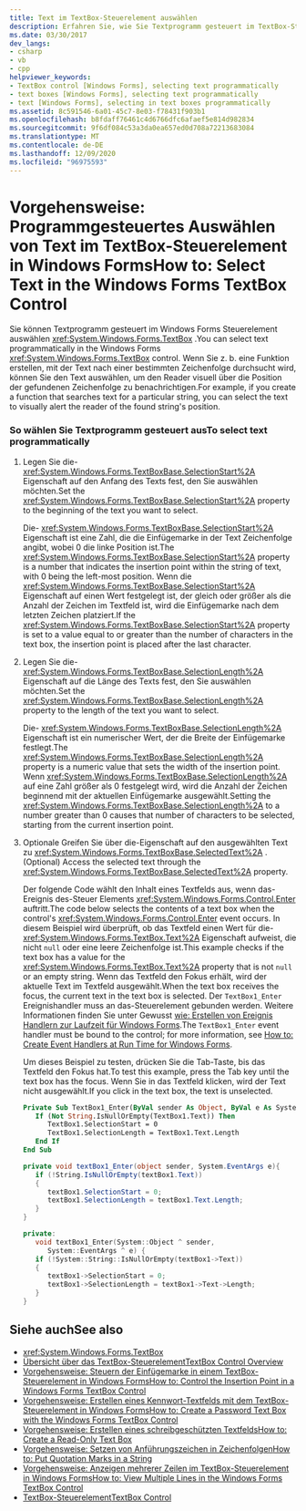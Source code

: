 ```yaml
---
title: Text im TextBox-Steuerelement auswählen
description: Erfahren Sie, wie Sie Textprogramm gesteuert im TextBox-Steuerelement Windows Forms auswählen. Erfahren Sie außerdem, wie Sie den Reader über die Position der gefundenen Zeichenfolge visuell benachrichtigen.
ms.date: 03/30/2017
dev_langs:
- csharp
- vb
- cpp
helpviewer_keywords:
- TextBox control [Windows Forms], selecting text programmatically
- text boxes [Windows Forms], selecting text programmatically
- text [Windows Forms], selecting in text boxes programmatically
ms.assetid: 8c591546-6a01-45c7-8e03-f78431f903b1
ms.openlocfilehash: b8fdaff76461c4d6766dfc6afaef5e814d982834
ms.sourcegitcommit: 9f6df084c53a3da0ea657ed0d708a72213683084
ms.translationtype: MT
ms.contentlocale: de-DE
ms.lasthandoff: 12/09/2020
ms.locfileid: "96975593"
---
```

# <a name="how-to-select-text-in-the-windows-forms-textbox-control"></a><span data-ttu-id="b543b-104">Vorgehensweise: Programmgesteuertes Auswählen von Text im TextBox-Steuerelement in Windows Forms</span><span class="sxs-lookup"><span data-stu-id="b543b-104">How to: Select Text in the Windows Forms TextBox Control</span></span>
<span data-ttu-id="b543b-105">Sie können Textprogramm gesteuert im Windows Forms Steuerelement auswählen <xref:System.Windows.Forms.TextBox> .</span><span class="sxs-lookup"><span data-stu-id="b543b-105">You can select text programmatically in the Windows Forms <xref:System.Windows.Forms.TextBox> control.</span></span> <span data-ttu-id="b543b-106">Wenn Sie z. b. eine Funktion erstellen, mit der Text nach einer bestimmten Zeichenfolge durchsucht wird, können Sie den Text auswählen, um den Reader visuell über die Position der gefundenen Zeichenfolge zu benachrichtigen.</span><span class="sxs-lookup"><span data-stu-id="b543b-106">For example, if you create a function that searches text for a particular string, you can select the text to visually alert the reader of the found string's position.</span></span>  
  
### <a name="to-select-text-programmatically"></a><span data-ttu-id="b543b-107">So wählen Sie Textprogramm gesteuert aus</span><span class="sxs-lookup"><span data-stu-id="b543b-107">To select text programmatically</span></span>  
  
1. <span data-ttu-id="b543b-108">Legen Sie die- <xref:System.Windows.Forms.TextBoxBase.SelectionStart%2A> Eigenschaft auf den Anfang des Texts fest, den Sie auswählen möchten.</span><span class="sxs-lookup"><span data-stu-id="b543b-108">Set the <xref:System.Windows.Forms.TextBoxBase.SelectionStart%2A> property to the beginning of the text you want to select.</span></span>  
  
     <span data-ttu-id="b543b-109">Die- <xref:System.Windows.Forms.TextBoxBase.SelectionStart%2A> Eigenschaft ist eine Zahl, die die Einfügemarke in der Text Zeichenfolge angibt, wobei 0 die linke Position ist.</span><span class="sxs-lookup"><span data-stu-id="b543b-109">The <xref:System.Windows.Forms.TextBoxBase.SelectionStart%2A> property is a number that indicates the insertion point within the string of text, with 0 being the left-most position.</span></span> <span data-ttu-id="b543b-110">Wenn die <xref:System.Windows.Forms.TextBoxBase.SelectionStart%2A> Eigenschaft auf einen Wert festgelegt ist, der gleich oder größer als die Anzahl der Zeichen im Textfeld ist, wird die Einfügemarke nach dem letzten Zeichen platziert.</span><span class="sxs-lookup"><span data-stu-id="b543b-110">If the <xref:System.Windows.Forms.TextBoxBase.SelectionStart%2A> property is set to a value equal to or greater than the number of characters in the text box, the insertion point is placed after the last character.</span></span>  
  
2. <span data-ttu-id="b543b-111">Legen Sie die- <xref:System.Windows.Forms.TextBoxBase.SelectionLength%2A> Eigenschaft auf die Länge des Texts fest, den Sie auswählen möchten.</span><span class="sxs-lookup"><span data-stu-id="b543b-111">Set the <xref:System.Windows.Forms.TextBoxBase.SelectionLength%2A> property to the length of the text you want to select.</span></span>  
  
     <span data-ttu-id="b543b-112">Die- <xref:System.Windows.Forms.TextBoxBase.SelectionLength%2A> Eigenschaft ist ein numerischer Wert, der die Breite der Einfügemarke festlegt.</span><span class="sxs-lookup"><span data-stu-id="b543b-112">The <xref:System.Windows.Forms.TextBoxBase.SelectionLength%2A> property is a numeric value that sets the width of the insertion point.</span></span> <span data-ttu-id="b543b-113">Wenn <xref:System.Windows.Forms.TextBoxBase.SelectionLength%2A> auf eine Zahl größer als 0 festgelegt wird, wird die Anzahl der Zeichen beginnend mit der aktuellen Einfügemarke ausgewählt.</span><span class="sxs-lookup"><span data-stu-id="b543b-113">Setting the <xref:System.Windows.Forms.TextBoxBase.SelectionLength%2A> to a number greater than 0 causes that number of characters to be selected, starting from the current insertion point.</span></span>  
  
3. <span data-ttu-id="b543b-114">Optionale Greifen Sie über die-Eigenschaft auf den ausgewählten Text zu <xref:System.Windows.Forms.TextBoxBase.SelectedText%2A> .</span><span class="sxs-lookup"><span data-stu-id="b543b-114">(Optional) Access the selected text through the <xref:System.Windows.Forms.TextBoxBase.SelectedText%2A> property.</span></span>  
  
     <span data-ttu-id="b543b-115">Der folgende Code wählt den Inhalt eines Textfelds aus, wenn das-Ereignis des-Steuer Elements <xref:System.Windows.Forms.Control.Enter> auftritt.</span><span class="sxs-lookup"><span data-stu-id="b543b-115">The code below selects the contents of a text box when the control's <xref:System.Windows.Forms.Control.Enter> event occurs.</span></span> <span data-ttu-id="b543b-116">In diesem Beispiel wird überprüft, ob das Textfeld einen Wert für die- <xref:System.Windows.Forms.TextBox.Text%2A> Eigenschaft aufweist, die nicht `null` oder eine leere Zeichenfolge ist.</span><span class="sxs-lookup"><span data-stu-id="b543b-116">This example checks if the text box has a value for the <xref:System.Windows.Forms.TextBox.Text%2A> property that is not `null` or an empty string.</span></span> <span data-ttu-id="b543b-117">Wenn das Textfeld den Fokus erhält, wird der aktuelle Text im Textfeld ausgewählt.</span><span class="sxs-lookup"><span data-stu-id="b543b-117">When the text box receives the focus, the current text in the text box is selected.</span></span> <span data-ttu-id="b543b-118">Der `TextBox1_Enter` Ereignishandler muss an das-Steuerelement gebunden werden. Weitere Informationen finden Sie unter Gewusst [wie: Erstellen von Ereignis Handlern zur Laufzeit für Windows Forms](../how-to-create-event-handlers-at-run-time-for-windows-forms.md).</span><span class="sxs-lookup"><span data-stu-id="b543b-118">The `TextBox1_Enter` event handler must be bound to the control; for more information, see [How to: Create Event Handlers at Run Time for Windows Forms](../how-to-create-event-handlers-at-run-time-for-windows-forms.md).</span></span>  
  
     <span data-ttu-id="b543b-119">Um dieses Beispiel zu testen, drücken Sie die Tab-Taste, bis das Textfeld den Fokus hat.</span><span class="sxs-lookup"><span data-stu-id="b543b-119">To test this example, press the Tab key until the text box has the focus.</span></span> <span data-ttu-id="b543b-120">Wenn Sie in das Textfeld klicken, wird der Text nicht ausgewählt.</span><span class="sxs-lookup"><span data-stu-id="b543b-120">If you click in the text box, the text is unselected.</span></span>  
  
    ```vb  
    Private Sub TextBox1_Enter(ByVal sender As Object, ByVal e As System.EventArgs) Handles TextBox1.Enter  
       If (Not String.IsNullOrEmpty(TextBox1.Text)) Then  
          TextBox1.SelectionStart = 0  
          TextBox1.SelectionLength = TextBox1.Text.Length  
       End If  
    End Sub  
    ```  
  
    ```csharp  
    private void textBox1_Enter(object sender, System.EventArgs e){  
       if (!String.IsNullOrEmpty(textBox1.Text))  
       {  
          textBox1.SelectionStart = 0;  
          textBox1.SelectionLength = textBox1.Text.Length;  
       }  
    }  
    ```  
  
    ```cpp  
    private:  
       void textBox1_Enter(System::Object ^ sender,  
          System::EventArgs ^ e) {  
       if (!System::String::IsNullOrEmpty(textBox1->Text))  
       {  
          textBox1->SelectionStart = 0;  
          textBox1->SelectionLength = textBox1->Text->Length;  
       }  
    }  
    ```  
  
## <a name="see-also"></a><span data-ttu-id="b543b-121">Siehe auch</span><span class="sxs-lookup"><span data-stu-id="b543b-121">See also</span></span>

- <xref:System.Windows.Forms.TextBox>
- [<span data-ttu-id="b543b-122">Übersicht über das TextBox-Steuerelement</span><span class="sxs-lookup"><span data-stu-id="b543b-122">TextBox Control Overview</span></span>](textbox-control-overview-windows-forms.md)
- [<span data-ttu-id="b543b-123">Vorgehensweise: Steuern der Einfügemarke in einem TextBox-Steuerelement in Windows Forms</span><span class="sxs-lookup"><span data-stu-id="b543b-123">How to: Control the Insertion Point in a Windows Forms TextBox Control</span></span>](how-to-control-the-insertion-point-in-a-windows-forms-textbox-control.md)
- [<span data-ttu-id="b543b-124">Vorgehensweise: Erstellen eines Kennwort-Textfelds mit dem TextBox-Steuerelement in Windows Forms</span><span class="sxs-lookup"><span data-stu-id="b543b-124">How to: Create a Password Text Box with the Windows Forms TextBox Control</span></span>](how-to-create-a-password-text-box-with-the-windows-forms-textbox-control.md)
- [<span data-ttu-id="b543b-125">Vorgehensweise: Erstellen eines schreibgeschützten Textfelds</span><span class="sxs-lookup"><span data-stu-id="b543b-125">How to: Create a Read-Only Text Box</span></span>](how-to-create-a-read-only-text-box-windows-forms.md)
- [<span data-ttu-id="b543b-126">Vorgehensweise: Setzen von Anführungszeichen in Zeichenfolgen</span><span class="sxs-lookup"><span data-stu-id="b543b-126">How to: Put Quotation Marks in a String</span></span>](how-to-put-quotation-marks-in-a-string-windows-forms.md)
- [<span data-ttu-id="b543b-127">Vorgehensweise: Anzeigen mehrerer Zeilen im TextBox-Steuerelement in Windows Forms</span><span class="sxs-lookup"><span data-stu-id="b543b-127">How to: View Multiple Lines in the Windows Forms TextBox Control</span></span>](how-to-view-multiple-lines-in-the-windows-forms-textbox-control.md)
- [<span data-ttu-id="b543b-128">TextBox-Steuerelement</span><span class="sxs-lookup"><span data-stu-id="b543b-128">TextBox Control</span></span>](textbox-control-windows-forms.md)
